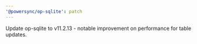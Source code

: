 ```yaml
---
'@powersync/op-sqlite': patch
---
```


Update op-sqlite to v11.2.13 - notable improvement on performance for table updates.
